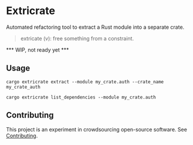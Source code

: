 # Extricrate

Automated refactoring tool to extract a Rust module into a separate crate.

> extricate (v): free something from a constraint.

*** WIP, not ready yet ***

## Usage

`cargo extricrate extract --module my_crate.auth --crate_name my_crate_auth`

`cargo extricrate list_dependencies --module my_crate.auth`

## Contributing

This project is an experiment in crowdsourcing open-source software. See
[Contributing](CONTRIBUTING.md).
